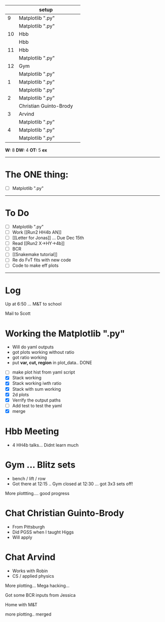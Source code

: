 
|     | setup                  |     |
| --- | ---------------------- | --- |
| 9   | Matplotlib ".py"       |     |
|     | Matplotlib ".py"       |     |
| 10  | Hbb                    |     |
|     | Hbb                    |     |
| 11  | Hbb                    |     |
|     | Matplotlib ".py"       |     |
| 12  | Gym                    |     |
|     | Matplotlib ".py"       |     |
| 1   | Matplotlib ".py"       |     |
|     | Matplotlib ".py"       |     |
| 2   | Matplotlib ".py"       |     |
|     | Christian Guinto-Brody |     |
| 3   | Arvind                 |     |
|     | Matplotlib ".py"       |     |
| 4   | Matplotlib ".py"       |     |
|     | Matplotlib ".py"       |     |

**W:** 8 
**DW:** 4
**OT:** 5
**ex** 

---
# The ONE thing: 
- [ ] Matplotlib ".py"

---
# To Do

- [ ] Matplotlib ".py"
- [ ] Work [[Run2 HH4b AN]]
- [ ] [[Letter for Jonas]] ... Due Dec 15th
- [ ]   Read [[Run2 X->HY->4b]]
- [ ] BCR
- [ ] [[Snakemake tutorial]] 
- [ ] Re do FvT fits with new code
- [ ] Code to make eff plots 

---

# Log

Up at 6:50 ... M&T to school

Mail to Scott


# Working the Matplotlib ".py"
- Will do yaml outputs
- got plots working without ratio
- got ratio working
- put **var, cut, region** in plot_data.. DONE
- [ ]  make plot hist from yaml script
- [x] Stack working
- [x] Stack working iwth ratio
- [x] Stack with sum working
- [x] 2d plots
- [x] Verrify the output paths
- [ ] Add test to test the yaml 
- [x] merge
# Hbb Meeting
- 4 HH4b talks... Didnt learn much


# Gym ... Blitz sets
- bench / lift / row
- Got there at 12:15 .. Gym closed at 12:30 ... got 3x3 sets off! 


More plottting.... good progress

# Chat Christian Guinto-Brody
- From Pittsburgh
- Did PGSS when I taught Higgs 
- Will apply

# Chat Arvind
- Works with Robin
- CS / applied physics 

More plotting... Mega hacking...

Got some BCR inputs from Jessica

Home with M&T

more plotting.. merged 

